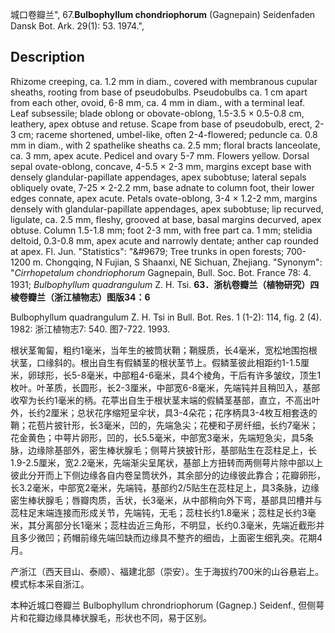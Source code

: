 城口卷瓣兰",
67.**Bulbophyllum chondriophorum** (Gagnepain) Seidenfaden Dansk Bot. Ark. 29(1): 53. 1974.",

## Description
Rhizome creeping, ca. 1.2 mm in diam., covered with membranous cupular sheaths, rooting from base of pseudobulbs. Pseudobulbs ca. 1 cm apart from each other, ovoid, 6-8 mm, ca. 4 mm in diam., with a terminal leaf. Leaf subsessile; blade oblong or obovate-oblong, 1.5-3.5 × 0.5-0.8 cm, leathery, apex obtuse and retuse. Scape from base of pseudobulb, erect, 2-3 cm; raceme shortened, umbel-like, often 2-4-flowered; peduncle ca. 0.8 mm in diam., with 2 spathelike sheaths ca. 2.5 mm; floral bracts lanceolate, ca. 3 mm, apex acute. Pedicel and ovary 5-7 mm. Flowers yellow. Dorsal sepal ovate-oblong, concave, 4-5.5 × 2-3 mm, margins except base with densely glandular-papillate appendages, apex subobtuse; lateral sepals obliquely ovate, 7-25 × 2-2.2 mm, base adnate to column foot, their lower edges connate, apex acute. Petals ovate-oblong, 3-4 × 1.2-2 mm, margins densely with glandular-papillate appendages, apex subobtuse; lip recurved, ligulate, ca. 2.5 mm, fleshy, grooved at base, basal margins decurved, apex obtuse. Column 1.5-1.8 mm; foot 2-3 mm, with free part ca. 1 mm; stelidia deltoid, 0.3-0.8 mm, apex acute and narrowly dentate; anther cap rounded at apex. Fl. Jun.
  "Statistics": "&amp;#9679; Tree trunks in open forests; 700-1200 m. Chongqing, N Fujian, S Shaanxi, NE Sichuan, Zhejiang.
  "Synonym": "*Cirrhopetalum chondriophorum* Gagnepain, Bull. Soc. Bot. France 78: 4. 1931; *Bulbophyllum quadrangulum* Z. H. Tsi.
**63．浙杭卷瓣兰（植物研究）四棱卷瓣兰（浙江植物志）图版34：6**

Bulbophyllum quadrangulum Z. H. Tsi in Bull. Bot. Res. 1 (1-2): 114, fig. 2 (4). 1982: 浙江植物志7: 540. 图7-722. 1993.

根状茎匍匐，粗约1毫米，当年生的被筒状鞘；鞘膜质，长4毫米，宽松地围抱根状茎，口缘斜的。根出自生有假鳞茎的根状茎节上。假鳞茎彼此相距约1-1.5厘米，卵球形，长5-8毫米，中部粗4-6毫米，具4个棱角，干后有许多皱纹，顶生1枚叶。叶革质，长圆形，长2-3厘米，中部宽6-8毫米，先端钝并且稍凹入，基部收窄为长约1毫米的柄。花葶出自生于根状茎末端的假鳞茎基部，直立，不高出叶外，长约2厘米；总状花序缩短呈伞状，具3-4朵花；花序柄具3-4枚互相套迭的鞘；花苞片披针形，长3毫米，凹的，先端急尖；花梗和子房纤细，长约7毫米；花金黄色；中萼片卵形，凹的，长5.5毫米，中部宽3毫米，先端短急尖，具5条脉，边缘除基部外，密生棒状腺毛；侧萼片狭披针形，基部贴生在蕊柱足上，长1.9-2.5厘米，宽2.2毫米，先端渐尖呈尾状，基部上方扭转而两侧萼片除中部以上彼此分开而上下侧边缘各自内卷呈筒状外，其余部分的边缘彼此靠合；花瓣卵形，长3.2毫米，中部宽2毫米，先端钝，基部约2/5贴生在蕊柱足上，具3条脉，边缘密生棒状腺毛；唇瓣肉质，舌状，长3毫米，从中部稍向外下弯，基部具凹槽并与蕊柱足末端连接而形成关节，先端钝，无毛；蕊柱长约1.8毫米；蕊柱足长约3毫米，其分离部分长1毫米；蕊柱齿近三角形，不明显，长约0.3毫米，先端近截形并且多少微凹；药帽前缘先端凹缺而边缘具不整齐的细齿，上面密生细乳突。花期4月。

产浙江（西天目山、泰顺）、福建北部（崇安）。生于海拔约700米的山谷悬岩上。模式标本采自浙江。

本种近城口卷瓣兰 Bulbophyllum chrondriophorum (Gagnep.) Seidenf., 但侧萼片和花瓣边缘具棒状腺毛，形状也不同，易于区别。
